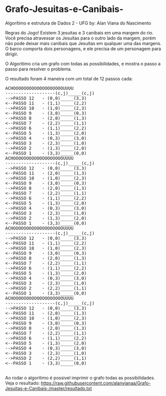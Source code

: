 # Grafo-Jesuitas-e-Canibais-
Algorítimo e estrutura de Dados 2 - UFG
by: Alan Viana do Nascimento

Regras do Jogo!
Existem 3 jesuitas e 3 canibais em uma margem do rio.
Você precisa atravessar os Jesuítas para o outro lado da margem, porém não pode deixar mais canibais que Jesuítas em qualquer uma das margens. O barco comporta dois personagens, e ele precisa de um personagem para dirigir.

O Algoritimo cria um grafo com todas as possibilidades, e mostra o passo a passo para resolver o problema.

O resultado foram 4 maneira com um total de 12 passos cada:
<pre>ACHOOOOOOOOOOOOOOOOOOOUUUU
-------------------(c,j)_____(c,j)
--&gt;PASSO 12	 - (0,0)_____(3,3)
&lt;--PASSO 11	 - (1,1)_____(2,2)
--&gt;PASSO 10	 - (1,0)_____(2,3)
&lt;--PASSO 9	 - (3,0)_____(0,3)
--&gt;PASSO 8	 - (2,0)_____(1,3)
&lt;--PASSO 7	 - (2,2)_____(1,1)
--&gt;PASSO 6	 - (1,1)_____(2,2)
&lt;--PASSO 5	 - (1,3)_____(2,0)
--&gt;PASSO 4	 - (0,3)_____(3,0)
&lt;--PASSO 3	 - (2,3)_____(1,0)
--&gt;PASSO 2	 - (1,3)_____(2,0)
&lt;--PASSO 1	 - (3,3)_____(0,0)
ACHOOOOOOOOOOOOOOOOOOOUUUU
-------------------(c,j)_____(c,j)
--&gt;PASSO 12	 - (0,0)_____(3,3)
&lt;--PASSO 11	 - (2,0)_____(1,3)
--&gt;PASSO 10	 - (1,0)_____(2,3)
&lt;--PASSO 9	 - (3,0)_____(0,3)
--&gt;PASSO 8	 - (2,0)_____(1,3)
&lt;--PASSO 7	 - (2,2)_____(1,1)
--&gt;PASSO 6	 - (1,1)_____(2,2)
&lt;--PASSO 5	 - (1,3)_____(2,0)
--&gt;PASSO 4	 - (0,3)_____(3,0)
&lt;--PASSO 3	 - (2,3)_____(1,0)
--&gt;PASSO 2	 - (1,3)_____(2,0)
&lt;--PASSO 1	 - (3,3)_____(0,0)
ACHOOOOOOOOOOOOOOOOOOOUUUU
-------------------(c,j)_____(c,j)
--&gt;PASSO 12	 - (0,0)_____(3,3)
&lt;--PASSO 11	 - (1,1)_____(2,2)
--&gt;PASSO 10	 - (1,0)_____(2,3)
&lt;--PASSO 9	 - (3,0)_____(0,3)
--&gt;PASSO 8	 - (2,0)_____(1,3)
&lt;--PASSO 7	 - (2,2)_____(1,1)
--&gt;PASSO 6	 - (1,1)_____(2,2)
&lt;--PASSO 5	 - (1,3)_____(2,0)
--&gt;PASSO 4	 - (0,3)_____(3,0)
&lt;--PASSO 3	 - (2,3)_____(1,0)
--&gt;PASSO 2	 - (2,2)_____(1,1)
&lt;--PASSO 1	 - (3,3)_____(0,0)
ACHOOOOOOOOOOOOOOOOOOOUUUU
-------------------(c,j)_____(c,j)
--&gt;PASSO 12	 - (0,0)_____(3,3)
&lt;--PASSO 11	 - (2,0)_____(1,3)
--&gt;PASSO 10	 - (1,0)_____(2,3)
&lt;--PASSO 9	 - (3,0)_____(0,3)
--&gt;PASSO 8	 - (2,0)_____(1,3)
&lt;--PASSO 7	 - (2,2)_____(1,1)
--&gt;PASSO 6	 - (1,1)_____(2,2)
&lt;--PASSO 5	 - (1,3)_____(2,0)
--&gt;PASSO 4	 - (0,3)_____(3,0)
&lt;--PASSO 3	 - (2,3)_____(1,0)
--&gt;PASSO 2	 - (2,2)_____(1,1)
&lt;--PASSO 1	 - (3,3)_____(0,0)

</pre>

Ao rodar o algoritimo é possivel imprimir o grafo todas as possibilidades.
<br>
Veja o resultado: https://raw.githubusercontent.com/alanvianaa/Grafo-Jesuitas-e-Canibais-/master/resultado.txt

